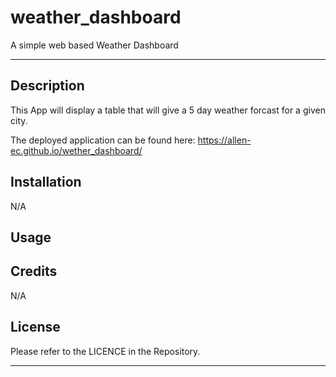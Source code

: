 # weather_dashboard

A simple web based Weather Dashboard

---

## Description

This App will display a table that will give a 5 day weather forcast for a given city.

The deployed application can be found here: https://allen-ec.github.io/wether_dashboard/

## Installation

N/A

## Usage





## Credits

N/A

## License

Please refer to the LICENCE in the Repository.

---
